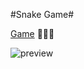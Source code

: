 #Snake Game#

[Game](https://anniemarkina.github.io/Snake_Game/) 🐍🐍🐍

![preview](https://media.giphy.com/media/JQAdMHNO7JhWkDsv2y/giphy.gif)
